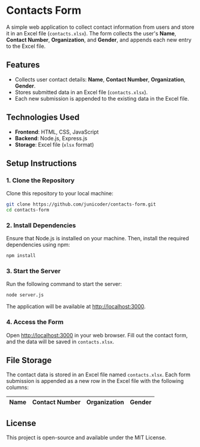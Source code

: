 
# Contacts Form

A simple web application to collect contact information from users and store it in an Excel file (`contacts.xlsx`). The form collects the user's **Name**, **Contact Number**, **Organization**, and **Gender**, and appends each new entry to the Excel file.

## Features

- Collects user contact details: **Name**, **Contact Number**, **Organization**, **Gender**.
- Stores submitted data in an Excel file (`contacts.xlsx`).
- Each new submission is appended to the existing data in the Excel file.

## Technologies Used

- **Frontend**: HTML, CSS, JavaScript
- **Backend**: Node.js, Express.js
- **Storage**: Excel file (`xlsx` format)

## Setup Instructions

### 1. Clone the Repository

Clone this repository to your local machine:

```bash
git clone https://github.com/junicoder/contacts-form.git
cd contacts-form
```

### 2. Install Dependencies

Ensure that Node.js is installed on your machine. Then, install the required dependencies using npm:

```bash
npm install
```

### 3. Start the Server

Run the following command to start the server:

```bash
node server.js
```

The application will be available at [http://localhost:3000](http://localhost:3000).

### 4. Access the Form

Open [http://localhost:3000](http://localhost:3000) in your web browser. Fill out the contact form, and the data will be saved in `contacts.xlsx`.

## File Storage

The contact data is stored in an Excel file named `contacts.xlsx`. Each form submission is appended as a new row in the Excel file with the following columns:

| Name | Contact Number | Organization | Gender |
|------|----------------|--------------|--------|

## License

This project is open-source and available under the MIT License.